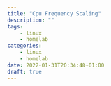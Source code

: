 ```yaml
---
title: "Cpu Frequency Scaling"
description: ""
tags:
    - linux
    - homelab
categories:
    - linux
    - homelab
date: 2022-01-31T20:34:48+01:00
draft: true
---
```

